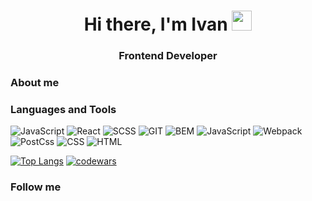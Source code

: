 <h1 align="center">Hi there, I'm Ivan
<img src="https://github.com/blackcater/blackcater/raw/main/images/Hi.gif" height="32"/></h1>
<h3 align="center">Frontend Developer</h3>

### About me



### Languages and Tools

![JavaScript](https://img.shields.io/badge/JavaScript-708090?style=for-the-badge&logo=JavaScript)
![React](https://img.shields.io/badge/React-708090?style=for-the-badge&logo=React)
![SCSS](https://img.shields.io/badge/SCSS-708090?style=for-the-badge&logo=SASS)
![GIT](https://img.shields.io/badge/GIT-708090?style=for-the-badge&logo=GIT)
![BEM](https://img.shields.io/badge/BEM-708090?style=for-the-badge&logo=BEM)
![JavaScript](https://img.shields.io/badge/JavaScript-708090?style=for-the-badge&logo=JavaScript)
![Webpack](https://img.shields.io/badge/Webpack-708090?style=for-the-badge&logo=Webpack)
![PostCss](https://img.shields.io/badge/PostCss-708090?style=for-the-badge&logo=PostCss)
![CSS](https://img.shields.io/badge/CSS-708090?style=for-the-badge&logo=CSS3)
![HTML](https://img.shields.io/badge/HTML-708090?style=for-the-badge&logo=HTML5)

[![Top Langs](https://github-readme-stats.vercel.app/api/top-langs/?username=anuraghazra&layout=compact)](https://github.com/anuraghazra/github-readme-stats)
[![codewars](https://www.codewars.com/users/ivanfedoruschenko/badges/large)](https://www.codewars.com/users/ivanfedoruschenko)

### Follow me